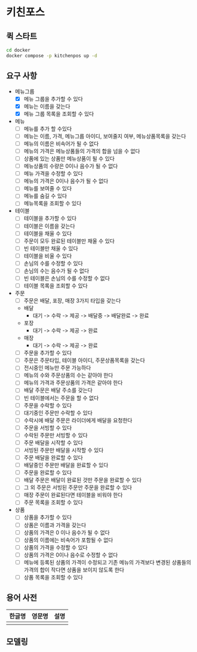 # 키친포스

## 퀵 스타트

```sh
cd docker
docker compose -p kitchenpos up -d
```

## 요구 사항

- 메뉴그룹
  - [x] 메뉴 그룹을 추가할 수 있다
  - [x] 메뉴는 이름을 갖는다
  - [x] 메뉴 그룹 목록을 조회할 수 있다
- 메뉴 
  - [ ] 메뉴를 추가 할 수있다
  - [ ] 메뉴는 이름, 가격, 메뉴그룹 아이디, 보여줄지 여부, 메뉴상품목록을 갖는다
  - [ ] 메뉴의 이름은 비속어가 될 수 없다
  - [ ] 메뉴의 가격은 메뉴상품들의 가격의 합을 넘을 수 없다
  - [ ] 상품에 있는 상품만 메뉴상품이 될 수 있다
  - [ ] 메뉴상품의 수량은 0이나 음수가 될 수 없다
  - [ ] 메뉴 가격을 수정할 수 있다
  - [ ] 메뉴의 가격은 0이나 음수가 될 수 없다
  - [ ] 메뉴를 보여줄 수 있다
  - [ ] 메뉴를 숨길 수 있다
  - [ ] 메뉴목록을 조회할 수 있다
- 테이블
  - [ ] 테이블을 추가할 수 있다
  - [ ] 테이블은 이름을 갖는다
  - [ ] 테이블을 채울 수 있다
  - [ ] 주문이 모두 완료된 테이블만 채울 수 있다
  - [ ] 빈 테이블만 채울 수 있다
  - [ ] 테이블을 비울 수 있다
  - [ ] 손님의 수를 수정할 수 있다
  - [ ] 손님의 수는 음수가 될 수 없다
  - [ ] 빈 테이블은 손님의 수를 수정할 수 없다
  - [ ] 테이블 목록을 조회할 수 있다
- 주문
  - [ ] 주문은 배달, 포장, 매장 3가지 타입을 갖는다
  - 배달
    - 대기 -> 수락 -> 제공 -> 배달중 -> 배달완료 -> 완료
  - 포장
    - 대기 -> 수락 -> 제공 -> 완료 
  - 매장
    - 대기 -> 수락 -> 제공 -> 완료
  - [ ] 주문을 추가할 수 있다
  - [ ] 주문은 주문타입, 테이블 아이디, 주문상품목록을 갖는다
  - [ ] 전시중인 메뉴만 주문 가능하다
  - [ ] 메뉴의 수와 주문상품의 수는 같아야 한다
  - [ ] 메뉴의 가격과 주문상품의 가격은 같아야 한다
  - [ ] 배달 주문은 배달 주소를 갖는다
  - [ ] 빈 테이블에서는 주문을 할 수 없다
  - [ ] 주문을 수락할 수 있다
  - [ ] 대기중인 주문만 수락할 수 있다
  - [ ] 수락시에 배달 주문은 라이더에게 배달을 요청한다
  - [ ] 주문을 서빙할 수 있다
  - [ ] 수락된 주문만 서빙할 수 있다
  - [ ] 주문 배달을 시작할 수 있다
  - [ ] 서빙된 주문만 배달을 시작할 수 있다
  - [ ] 주문 배달을 완료할 수 있다
  - [ ] 배달중인 주문만 배달을 완료할 수 있다
  - [ ] 주문을 완료할 수 있다
  - [ ] 배달 주문은 배달이 완료된 것만 주문을 완료할 수 있다
  - [ ] 그 외 주문은 서빙된 주문만 주문을 완료할 수 있다
  - [ ] 매장 주문이 완료된다면 테이블을 비워야 한다
  - [ ] 주문 목록을 조회할 수 있다
- 상품
  - [ ] 상품을 추가할 수 있다
  - [ ] 상품은 이름과 가격을 갖는다
  - [ ] 상품의 가격은 0 이나 음수가 될 수 없다
  - [ ] 상품의 이름에는 비속어가 포함될 수 없다
  - [ ] 상품의 가격을 수정할 수 있다
  - [ ] 상품의 가격은 0이나 음수로 수정할 수 없다
  - [ ] 메뉴에 등록된 상품의 가격이 수정되고 기존 메뉴의 가격보다 변경된 상품들의 가격의 합이 작다면 상품을 보이지 않도록 한다 
  - [ ] 상품 목록을 조회할 수 있다
## 용어 사전

| 한글명 | 영문명 | 설명 |
| --- | --- | --- |
|  |  |  |

## 모델링
